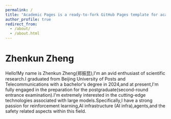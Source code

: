 ```yaml
---
permalink: /
title: "Academic Pages is a ready-to-fork GitHub Pages template for academic personal websites"
author_profile: true
redirect_from: 
  - /about/
  - /about.html
---
```


# Zhenkun Zheng
Hello!My name is Zhenkun Zheng(郑振昆),I'm an avid enthusiast of scientific research.I graduated from Beijing University of Posts and Telecommunications with a bachelor's degree in 2024,and at present,I'm fully engaged in the preparation for the postgraduate(second-round entrance examination).I'm extremely interested in the cutting-edge technologies associated with large models.Specifically,I have a strong passion for reinforcement learning,AI infrastructure (AI infra),agents,and the safety related aspects within this field. 
